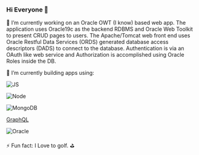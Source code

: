 ### Hi Everyone 👋

<!--
**geraldsousa/geraldsousa** is a ✨ _special_ ✨ repository because its `README.md` (this file) appears on your GitHub profile.

Here are some ideas to get you started:

🔭 I’m currently working on ...
- 🌱 I’m currently learning ...
- 👯 I’m looking to collaborate on ...
- 🤔 I’m looking for help with ...
- 💬 Ask me about ...`
- 📫 How to reach me: ...
- 😄 Pronouns: ...
- ⚡ Fun fact: ...
-->


🔭 I’m currently working on an Oracle OWT (I know) based web app.  The application uses Oracle19c as the backend RDBMS and Oracle Web Toolkit to present CRUD pages to users.  The Apache/Tomcat web front end uses Oracle Restful Data Services (ORDS) generated database access descriptors (DADS) to connect to the database.  Authentication is via an OAuth like web service and Authorization is accomplished using Oracle Roles inside the DB.

🌱 I’m currently building apps using:

![JS](https://www.pikpng.com/pngl/m/150-1506141_html-css-and-javascript-logo-html5-css3-js.png)

![Node](https://icon2.cleanpng.com/20180425/xeq/kisspng-node-js-javascript-web-application-express-js-comp-5ae0f84de7b809.1939946215246930699491.jpg)

![MongoDB](https://sebastianbodenstein.net/project/mongolink/featured.png)

[GraphQL](https://miro.medium.com/max/400/1*nP2C50GK4_-ly_R_mq3juQ.png)

![Oracle](https://renaps.com/upload/renaps.com/oracledblogo.png)

⚡ Fun fact: I Love to golf. ⛳️
